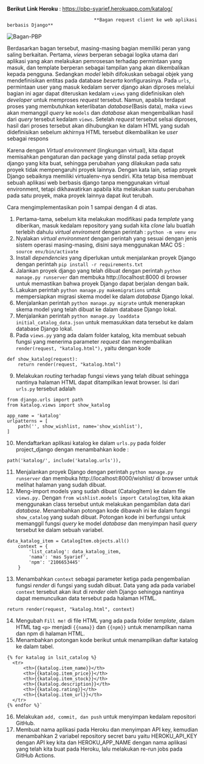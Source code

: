 **Berikut Link Heroku** :
https://pbp-syarief.herokuapp.com/katalog/

                                    **Bagan request client ke web aplikasi berbasis Django**

![Bagan-PBP](https://user-images.githubusercontent.com/112609721/190241819-26f90bc0-7ae3-44c1-b623-bf69ae413350.png)

Berdasarkan bagan tersebut, masing-masing bagian memiliki peran yang saling berkaitan. Pertama, _views_ berperan sebagai logika utama dari aplikasi yang akan melakukan pemrosesan terhadap permintaan yang masuk, dan template berperan sebagai tampilan yang akan dikembalikan kepada pengguna. Sedangkan _model_ lebih difokuskan sebagai objek yang mendefinisikan entitas pada database _beserta_ konfigurasinya. Pada `urls`, permintaan user yang masuk kedalam server django akan diproses melalui bagian ini agar dapat diteruskan kedalam `views` yang didefinisikan oleh _developer_ untuk memproses _request_ tersebut. Namun, apabila terdapat proses yang membutuhkan keterlibatan _database_(Basis data), maka `views` akan memanggil _query_ ke `models` dan _database_ akan mengembalikan hasil dari _query_ tersebut kedalam `views`. Setelah _request_ tersebut selsai diproses, hasil dari proses tersebut akan dihubungkan ke dalam HTML yang sudah didefinisikan sebelum akhirnya HTML tersebut dikembalikan ke _user_ sebagai respons

Karena dengan _Virtual environment_ (lingkungan virtual), kita dapat memisahkan pengaturan dan package yang diinstal pada setiap proyek django yang kita buat, sehingga perubahan yang dilakukan pada satu proyek tidak mempengaruhi proyek lainnya. Dengan kata lain, setiap proyek Django sebaiknya memiliki virtualenv-nya sendiri. Kita tetap bisa membuat sebuah aplikasi web berbasis django tanpa menggunakan virtual environment, tetapi dikhawatirkan apabila kita melakukan suatu perubahan pada satu proyek, maka proyek lainnya dapat ikut terubah.

Cara mengimplementasikan poin 1 sampai dengan 4 di atas.
1. Pertama-tama, sebelum kita melakukan modifikasi pada _template_ yang diberikan, masuk kedalam repository yang sudah kita _clone_ lalu buatlah terlebih dahulu _virtual enviroment_ dengan perintah : `python -m venv env`
2. Nyalakan _virtual environment_ dengan perintah yang sesuai dengan jenis sistem operasi masing-masing, disini saya menggunakan MAC OS : `source env/bin/activate`
3. Install _dependencies_ yang diperlukan untuk menjalankan proyek Django dengan perintah `pip install -r requirements.txt`
4. Jalankan proyek django yang telah dibuat dengan perintah `python manage.py runserver` dan membuka http://localhost:8000 di browser untuk memastikan bahwa proyek Django dapat berjalan dengan baik.
5. Lakukan perintah `python manage.py makemigrations` untuk mempersiapkan migrasi skema model ke dalam _database_ Django lokal.
6. Menjalankan perintah `python manage.py migrate` untuk menerapkan skema model yang telah dibuat ke dalam database Django lokal.
7. Menjalankan perintah `python manage.py loaddata initial_catalog_data.json` untuk memasukkan data tersebut ke dalam database Django lokal.
8. Pada `views.py` yang ada dalam folder katalog, kita membuat sebuah fungsi yang menerima parameter _request_ dan mengembalikan `render(request, "katalog.html"),` yaitu dengan kode 
```
def show_katalog(request): 
    return render(request, "katalog.html")
```    
9. Melakukan _routing_ terhadap fungsi views yang telah dibuat sehingga nantinya halaman HTML dapat ditampilkan lewat browser. Isi dari `urls.py` tersebut adalah 
```
from django.urls import path
from katalog.views import show_katalog

app_name = 'katalog'
urlpatterns = [
    path('', show_wishlist, name='show_wishlist'),
]
```
10. Mendaftarkan aplikasi katalog ke dalam `urls.py` pada folder project_django dengan menambahkan kode :

`path('katalog/', include('katalog.urls')),`

11. Menjalankan proyek Django dengan perintah `python manage.py runserver` dan membuka http://localhost:8000/wishlist/ di browser untuk melihat halaman yang sudah dibuat.
12.  Meng-import models yang sudah dibuat (CatalogItem) ke dalam file `views.py.` Dengan `from wishlist.models import CatalogItem`, kita akan menggunakan class tersebut untuk melakukan pengambilan data dari _database_.
Menambahkan potongan kode dibawah ini ke dalam fungsi `show_catalog` yang sudah dibuat. Potongan kode ini berfungsi untuk memanggil fungsi _query_ ke model _database_ dan menyimpan hasil _query_ tersebut ke dalam sebuah variabel.
```
data_katalog_item = CatalogItem.objects.all()
    context = {
        'list_catalog': data_katalog_item,
        'nama': 'mas Syarief',
        'npm': '2106653445'
    }
```    
13. Menambahkan `context` sebagai parameter ketiga pada pengembalian fungsi _render_ di fungsi yang sudah dibuat. Data yang ada pada variabel `context` tersebut akan ikut di _render_ oleh Django sehingga nantinya dapat memunculkan data tersebut pada halaman HTML.

`return render(request, "katalog.html", context)`

14. Mengubah `Fill me!` di file HTML yang ada pada folder _template_, dalam HTML tag `<p>` menjadi `{{nama}}` dan `{{npm}}` untuk menampilkan nama dan npm di halaman HTML.
15. Menambahkan potongan kode berikut untuk menampilkan daftar katalog ke dalam tabel.
  ```
  {% for katalog in lsit_catalog %}
    <tr>
        <th>{{katalog.item_name}}</th>
        <th>{{katalog.item_price}}</th>
        <th>{{katalog.item_stock}}</th>
        <th>{{katalog.description}}</th>
        <th>{{katalog.rating}}</th>
        <th>{{katalog.item_url}}</th>
    </tr>
{% endfor %}`
```  
16. Melakukan `add, commit, dan push` untuk menyimpan kedalam repositori GitHub.
17. Membuat nama aplikasi pada Heroku dan menyimpan API key, kemudian menambahkan 2 variabel repository secret baru yaitu HEROKU_API_KEY dengan API key kita dan HEROKU_APP_NAME dengan nama aplikasi yang telah kita buat pada Heroku, lalu melakukan re-run jobs pada GitHub Actions. 
